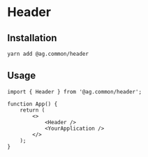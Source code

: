 # Header

## Installation

```sh
yarn add @ag.common/header
```

## Usage

```tsx
import { Header } from '@ag.common/header';

function App() {
	return (
		<>
			<Header />
			<YourApplication />
		</>
	);
}
```
